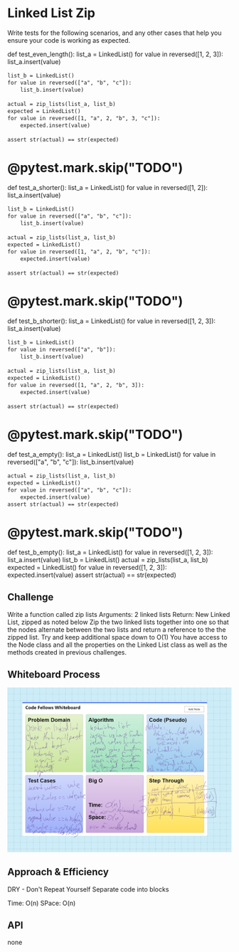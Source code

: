 # Linked List Zip
Write tests for the following scenarios, and any other cases that help you ensure your code is working as expected.

def test_even_length():
    list_a = LinkedList()
    for value in reversed([1, 2, 3]):
        list_a.insert(value)

    list_b = LinkedList()
    for value in reversed(["a", "b", "c"]):
        list_b.insert(value)

    actual = zip_lists(list_a, list_b)
    expected = LinkedList()
    for value in reversed([1, "a", 2, "b", 3, "c"]):
        expected.insert(value)

    assert str(actual) == str(expected)


# @pytest.mark.skip("TODO")
def test_a_shorter():
    list_a = LinkedList()
    for value in reversed([1, 2]):
        list_a.insert(value)

    list_b = LinkedList()
    for value in reversed(["a", "b", "c"]):
        list_b.insert(value)

    actual = zip_lists(list_a, list_b)
    expected = LinkedList()
    for value in reversed([1, "a", 2, "b", "c"]):
        expected.insert(value)

    assert str(actual) == str(expected)


# @pytest.mark.skip("TODO")
def test_b_shorter():
    list_a = LinkedList()
    for value in reversed([1, 2, 3]):
        list_a.insert(value)

    list_b = LinkedList()
    for value in reversed(["a", "b"]):
        list_b.insert(value)

    actual = zip_lists(list_a, list_b)
    expected = LinkedList()
    for value in reversed([1, "a", 2, "b", 3]):
        expected.insert(value)

    assert str(actual) == str(expected)


# @pytest.mark.skip("TODO")
def test_a_empty():
    list_a = LinkedList()
    list_b = LinkedList()
    for value in reversed(["a", "b", "c"]):
        list_b.insert(value)

    actual = zip_lists(list_a, list_b)
    expected = LinkedList()
    for value in reversed(["a", "b", "c"]):
        expected.insert(value)
    assert str(actual) == str(expected)


# @pytest.mark.skip("TODO")
def test_b_empty():
    list_a = LinkedList()
    for value in reversed([1, 2, 3]):
        list_a.insert(value)
    list_b = LinkedList()
    actual = zip_lists(list_a, list_b)
    expected = LinkedList()
    for value in reversed([1, 2, 3]):
        expected.insert(value)
    assert str(actual) == str(expected)


## Challenge
Write a function called zip lists
Arguments: 2 linked lists
Return: New Linked List, zipped as noted below
Zip the two linked lists together into one so that the nodes alternate between the two lists and return a reference to the the zipped list.
Try and keep additional space down to O(1)
You have access to the Node class and all the properties on the Linked List class as well as the methods created in previous challenges.

## Whiteboard Process
![white board](WhiteBoard.png)

## Approach & Efficiency
DRY - Don't Repeat Yourself
Separate code into blocks

Time: O(n)
SPace: O(n)

## API
none

